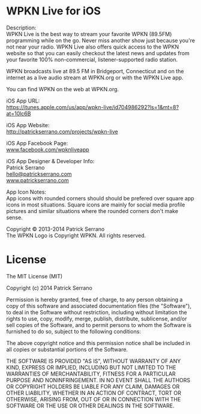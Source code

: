 WPKN Live for iOS
=================

Description:  
WPKN Live is the best way to stream your favorite WPKN (89.5FM) programming while on the go. Never miss another show just because you're not near your radio. WPKN Live also offers quick access to the WPKN website so that you can easily checkout the latest news and updates from your favorite 100% non-commercial, listener-supported radio station. 

WPKN broadcasts live at 89.5 FM in Bridgeport, Connecticut and on the internet as a live audio stream at WPKN.org or with the WPKN Live app.

You can find WPKN on the web at WPKN.org.

iOS App URL:  
https://itunes.apple.com/us/app/wpkn-live/id704986292?ls=1&mt=8?at=10lc6B

iOS App Website:  
http://patrickserrano.com/projects/wpkn-live

iOS App Facebook Page:  
www.facebook.com/wpknliveapp

iOS App Designer & Developer Info:  
Patrick Serrano  
hello@patrickserrano.com  
www.patrickserrano.com

App Icon Notes:  
App icons with rounded corners should should be prefered over square app icons in most situations. Square icons are mainly for social media profile pictures and similar situations where the rounded corners don't make sense.

Copyright © 2013-2014 Patrick Serrano  
The WPKN Logo is Copyright WPKN. All rights reserved.

License
=======
The MIT License (MIT)

Copyright (c) 2014 Patrick Serrano

Permission is hereby granted, free of charge, to any person obtaining a copy
of this software and associated documentation files (the "Software"), to deal
in the Software without restriction, including without limitation the rights
to use, copy, modify, merge, publish, distribute, sublicense, and/or sell
copies of the Software, and to permit persons to whom the Software is
furnished to do so, subject to the following conditions:

The above copyright notice and this permission notice shall be included in all
copies or substantial portions of the Software.

THE SOFTWARE IS PROVIDED "AS IS", WITHOUT WARRANTY OF ANY KIND, EXPRESS OR
IMPLIED, INCLUDING BUT NOT LIMITED TO THE WARRANTIES OF MERCHANTABILITY,
FITNESS FOR A PARTICULAR PURPOSE AND NONINFRINGEMENT. IN NO EVENT SHALL THE
AUTHORS OR COPYRIGHT HOLDERS BE LIABLE FOR ANY CLAIM, DAMAGES OR OTHER
LIABILITY, WHETHER IN AN ACTION OF CONTRACT, TORT OR OTHERWISE, ARISING FROM,
OUT OF OR IN CONNECTION WITH THE SOFTWARE OR THE USE OR OTHER DEALINGS IN THE
SOFTWARE.

